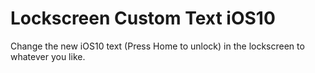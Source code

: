 # Lockscreen Custom Text iOS10
Change the new iOS10 text (Press Home to unlock) in the lockscreen to whatever you like.